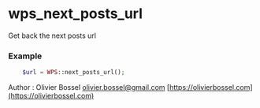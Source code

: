 # wps_next_posts_url

Get back the next posts url


### Example
```php
	$url = WPS::next_posts_url();
```
Author : Olivier Bossel [olivier.bossel@gmail.com](mailto:olivier.bossel@gmail.com) [https://olivierbossel.com](https://olivierbossel.com)